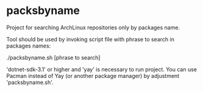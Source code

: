 # packsbyname
Project for searching ArchLinux repositories only by packages name.

Tool should be used by invoking script file with phrase to search in packages names:

./packsbyname.sh [phrase to search]

'dotnet-sdk-3.1' or higher and 'yay' is necessary to run project. You can use Pacman instead of Yay (or another package manager) by adjustment 'packsbyname.sh'.
